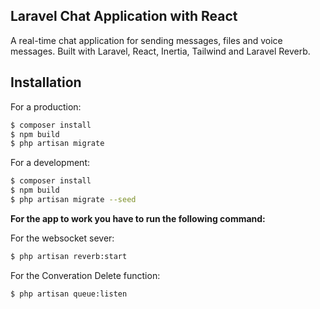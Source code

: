 ## Laravel Chat Application with React

A real-time chat application for sending messages, files and voice messages. Built with Laravel, React, Inertia, Tailwind and Laravel Reverb.

## Installation

For a production:

```bash
$ composer install
$ npm build
$ php artisan migrate
```

For a development:

```bash
$ composer install
$ npm build
$ php artisan migrate --seed
```

**For the app to work you have to run the following command:**

For the websocket sever:

```bash
$ php artisan reverb:start
```

For the Converation Delete function:

```bash
$ php artisan queue:listen
```
